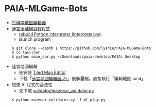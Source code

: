 # PAIA-MLGame-Bots
  * [打磚塊地圖編輯器](https://lyshie.github.io/PAIA-MLGame-Bots/editor/arkanoid_editor.html)
  * [迷宮車離線競賽程式](#)
    * [rebuild Python interpreter (interpreter.py)](https://github.com/lyshie/PAIA-MLGame-Bots/blob/main/launcher/interpreter.md)
    * launch program
    ```
    $ git clone --depth 1 https://github.com/lyshie/PAIA-MLGame-Bots
    $ cd launcher
    $ python maze_car.py ~/Downloads/paia-desktop/PAIA\ Desktop
    ```
  * 迷宮地圖編輯
    - 先安裝 [Tiled Map Editor](https://thorbjorn.itch.io/tiled)
    - 下載「[迷宮地圖編輯器.7z](https://github.com/lyshie/PAIA-MLGame-Bots/raw/main/%E8%BF%B7%E5%AE%AE%E5%9C%B0%E5%9C%96%E7%B7%A8%E8%BC%AF%E5%99%A8.7z)」後解壓縮，直接執行「編輯地圖.cmd」
  * 檢查 AI 程式的合法性
    - 先下載 [validator/mazecar_validator.py](https://raw.githubusercontent.com/lyshie/PAIA-MLGame-Bots/main/validator/mazecar_validator.py)
     ```
     $ python mazecar_validator.py -f ml_play.py
     ```
